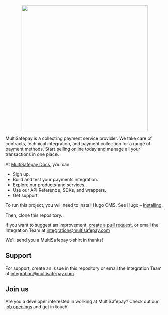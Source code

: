 <p align="center">
  <img src="https://www.multisafepay.com/img/multisafepaylogo.svg" width="400px" position="center">
</p>

MultiSafepay is a collecting payment service provider. We take care of contracts, technical integration, and payment collection for a range of payment methods. Start selling online today and manage all your transactions in one place.

At [MultiSafepay Docs](https://docs.multisafepay.com), you can:

- Sign up.
- Build and test your payments integration.
- Explore our products and services. 
- Use our API Reference, SDKs, and wrappers. 
- Get support.

To run this project, you will need to install Hugo CMS. See Hugo – [Installing](https://gohugo.io/getting-started/installing/).

Then, clone this repository.

If you want to suggest an improvement, [create a pull request](https://github.com/MultiSafepay/docsv2/pulls), or email the Integration Team at <integration@multisafepay.com> 

We'll send you a  MultiSafepay t-shirt in thanks!

## Support
For support, create an issue in this repository or email the Integration Team at <integration@multisafepay.com>

## Join us
Are you a developer interested in working at MultiSafepay? Check out our [job openings](https://www.multisafepay.com/careers/#jobopenings) and get in touch!
